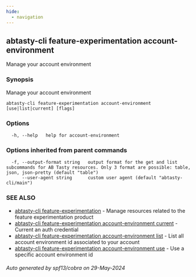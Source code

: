 ```yaml
---
hide:
  - navigation
---
```

## abtasty-cli feature-experimentation account-environment

Manage your account environment

### Synopsis

Manage your account environment

```
abtasty-cli feature-experimentation account-environment [use|list|current] [flags]
```

### Options

```
  -h, --help   help for account-environment
```

### Options inherited from parent commands

```
  -f, --output-format string   output format for the get and list subcommands for AB Tasty resources. Only 3 format are possible: table, json, json-pretty (default "table")
      --user-agent string      custom user agent (default "abtasty-cli/main")
```

### SEE ALSO

* [abtasty-cli feature-experimentation](abtasty-cli_feature-experimentation.md)	 - Manage resources related to the feature experimentation product
* [abtasty-cli feature-experimentation account-environment current](abtasty-cli_feature-experimentation_account-environment_current.md)	 - Current an auth credential
* [abtasty-cli feature-experimentation account-environment list](abtasty-cli_feature-experimentation_account-environment_list.md)	 - List all account environment id associated to your account
* [abtasty-cli feature-experimentation account-environment use](abtasty-cli_feature-experimentation_account-environment_use.md)	 - Use a specific account environment id

###### Auto generated by spf13/cobra on 29-May-2024
